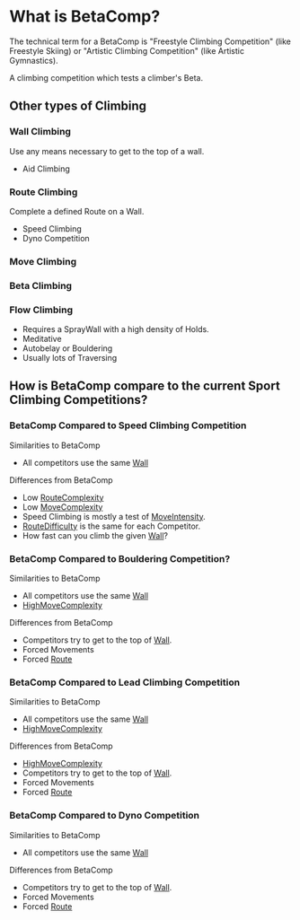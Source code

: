 # What is BetaComp?

The technical term for a BetaComp is "Freestyle Climbing Competition" (like Freestyle Skiing) or "Artistic Climbing Competition" (like Artistic Gymnastics).

A climbing competition which tests a climber's Beta.

## Other types of Climbing

### Wall Climbing
Use any means necessary to get to the top of a wall.

- Aid Climbing


### Route Climbing
Complete a defined Route on a Wall.

- Speed Climbing
- Dyno Competition

### Move Climbing



### Beta Climbing

### Flow Climbing

- Requires a SprayWall with a high density of Holds.
- Meditative
- Autobelay or Bouldering
- Usually lots of Traversing



## How is BetaComp compare to the current Sport Climbing Competitions?


### BetaComp Compared to Speed Climbing Competition

Similarities to BetaComp
- All competitors use the same [Wall]()

Differences from BetaComp
- Low [RouteComplexity]()
- Low [MoveComplexity]()
- Speed Climbing is mostly a test of [MoveIntensity]().
- [RouteDifficulty]() is the same for each Competitor.
- How fast can you climb the given [Wall]()?


### BetaComp Compared to Bouldering Competition?

Similarities to BetaComp
- All competitors use the same [Wall]() 
- [HighMoveComplexity]()


Differences from BetaComp
- Competitors try to get to the top of [Wall]().
- Forced Movements
- Forced [Route]()

### BetaComp Compared to Lead Climbing Competition

Similarities to BetaComp
- All competitors use the same [Wall]()
- [HighMoveComplexity]()


Differences from BetaComp
- [HighMoveComplexity]()
- Competitors try to get to the top of [Wall]().
- Forced Movements
- Forced [Route]()

### BetaComp Compared to Dyno Competition

Similarities to BetaComp
- All competitors use the same [Wall]()

Differences from BetaComp
- Competitors try to get to the top of [Wall]().
- Forced Movements
- Forced [Route]()





